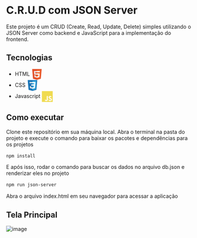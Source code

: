 # C.R.U.D com JSON Server
Este projeto é um CRUD (Create, Read, Update, Delete) simples utilizando o JSON Server como backend e JavaScript para a implementação do frontend.

## Tecnologias
- HTML <img align="center" alt="Gui-HTML" height="30" width="30" src="https://raw.githubusercontent.com/devicons/devicon/master/icons/html5/html5-original.svg">
- CSS <img align="center" alt="Gui-CSS" height="30" width="30" src="https://raw.githubusercontent.com/devicons/devicon/master/icons/css3/css3-original.svg">
- Javascript <img align="center" alt="Gui-Js" height="30" width="30" src="https://raw.githubusercontent.com/devicons/devicon/master/icons/javascript/javascript-plain.svg"> 

## Como executar

Clone este repositório em sua máquina local.
Abra o terminal na pasta do projeto e execute o comando para baixar os pacotes e dependências para os projetos
```bash
npm install
```
E após isso, rodar o comando para buscar os dados no arquivo db.json e renderizar eles no projeto
```bash
npm run json-server
```
Abra o arquivo index.html em seu navegador para acessar a aplicação

## Tela Principal
![image](https://user-images.githubusercontent.com/58920070/225800588-5e206aec-2645-45bd-aef0-f33e026a9fa0.png)

 
